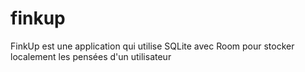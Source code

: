 # finkup
FinkUp est une application qui utilise SQLite avec Room pour stocker localement les pensées d'un utilisateur

